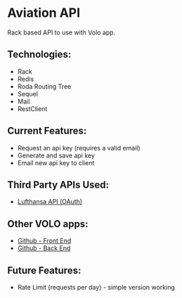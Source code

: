 # Aviation API
Rack based API to use with Volo app.  

## Technologies:
- Rack
- Redis
- Roda Routing Tree
- Sequel
- Mail
- RestClient

## Current Features:
- Request an api key (requires a valid email)
- Generate and save api key  
- Email new api key to client

## Third Party APIs Used:
- [Lufthansa API (OAuth)](https://developer.lufthansa.com)

## Other VOLO apps:

- [Github - Front End](https://github.com/levatech007/volo-react-app)
- [Github - Back End](https://github.com/levatech007/volo_rails_api)

## Future Features:

- Rate Limit (requests per day) - simple version working
